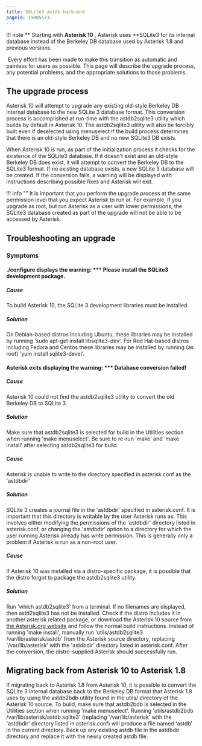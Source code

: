 ```yaml
---
title: SQLite3 astdb back-end
pageid: 19005573
---
```





!!! note **  Starting with **Asterisk 10** , Asterisk uses **SQLite3
    for its internal database instead of the Berkeley DB database used by Asterisk 1.8 and previous versions.

      
[//]: # (end-note)



 Every effort has been made to make this transition as automatic and painless for users as possible. This page will describe the upgrade process, any potential problems, and the appropriate solutions to those problems.

The upgrade process
-------------------

Asterisk 10 will attempt to upgrade any existing old-style Berkeley DB internal database to the new SQLite 3 database format. This conversion process is accomplished at run-time with the astdb2sqlite3 utility which builds by default in Asterisk 10. The astdb2sqlite3 utility will also be forcibly built even if deselected using menuselect if the build process determines that there is an old-style Berkeley DB and no new SQLite3 DB exists.

When Asterisk 10 is run, as part of the initialization process it checks for the existence of the SQLite3 database. If it doesn't exist and an old-style Berkeley DB does exist, it will attempt to convert the Berkeley DB to the SQLite3 format. If no existing database exists, a new SQLite 3 database will be created. If the conversion fails, a warning will be displayed with instructions describing possible fixes and Asterisk will exit.




!!! info ""
    It is important that you perform the upgrade process at the same permission level that you expect Asterisk to run at. For example, if you upgrade as root, but run Asterisk as a user with lower permissions, the SQLite3 database created as part of the upgrade will not be able to be accessed by Asterisk.

      
[//]: # (end-info)



Troubleshooting an upgrade
--------------------------

### Symptoms

#### ./configure displays the warning: \*\*\* Please install the SQLite3 development package.

##### Cause

To build Asterisk 10, the SQLite 3 development libraries must be installed.

##### Solution

On Debian-based distros including Ubuntu, these libraries may be installed by running 'sudo apt-get install libsqlite3-dev'. For Red Hat-based distros including Fedora and Centos these libraries may be installed by running (as root) 'yum install sqlite3-devel'.

#### Asterisk exits displaying the warning: \*\*\* Database conversion failed!

##### Cause

Asterisk 10 could not find the astdb2sqlite3 utility to convert the old Berkeley DB to SQLite 3.

##### Solution

Make sure that astdb2sqlite3 is selected for build in the Utilities section when running 'make menuselect'. Be sure to re-run 'make' and 'make install' after selecting astdb2sqlite3 for build.

##### Cause

Asterisk is unable to write to the directory specified in asterisk.conf as the 'astdbdir'

##### Solution

SQLite 3 creates a journal file in the 'astdbdir' specified in asterisk.conf. It is important that this directory is writable by the user Asterisk runs as. This involves either modifying the permissions of the 'astdbdir' directory listed in asterisk.conf, or changing the 'astdbdir' option to a directory for which the user running Asterisk already has write permission. This is generally only a problem if Asterisk is run as a non-root user.

##### Cause

If Asterisk 10 was installed via a distro-specific package, it is possible that the distro forgot to package the astdb2sqlite3 utility.

##### Solution

Run 'which astdb2sqlite3' from a terminal. If no filenames are displayed, then astd2sqlite3 has not be installed. Check if the distro includes it in another asterisk related package, or download the Asterisk 10 source from [the Asterisk.org website](http://downloads.asterisk.org/pub/telephony/asterisk) and follow the normal build instructions. Instead of running 'make install', manually run 'utils/astdb2sqlite3 /var/lib/asterisk/astdb' from the Asterisk source directory, replacing '/var/lib/asterisk' with the 'astdbdir' directory listed in asterisk.conf. After the conversion, the distro-supplied Asterisk should successfully run.

Migrating back from Asterisk 10 to Asterisk 1.8
-----------------------------------------------

If migrating back to Asterisk 1.8 from Asterisk 10, it is possible to convert the SQLite 3 internal database back to the Berkeley DB format that Asterisk 1.8 uses by using the astdb2bdb utility found in the utils/ directory of the Asterisk 10 source. To build, make sure that astdb2bdb is selected in the Utilities section when running 'make menuselect'. Running 'utils/astdb2bdb /var/lib/asterisk/astdb.sqlite3' (replacing '/var/lib/asterisk' with the 'astdbdir' directory listed in asterisk.conf) will produce a file named 'astdb' in the current directory. Back up any existing astdb file in the astdbdir directory and replace it with the newly created astdb file.

